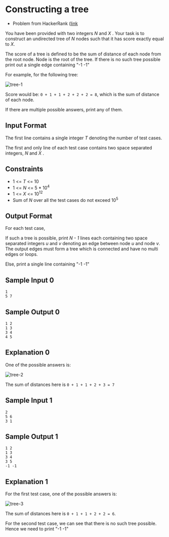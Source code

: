 
# Constructing a tree

- Problem from HackerRank ([link](https://www.hackerrank.com/contests/hack-the-interview-vi-asia-pacific/challenges/constructing-a-tree)

You have been provided with two integers _N_ and _X_ . Your task is to construct an undirected tree of _N_ nodes such that it has score exactly equal to _X_.

The score of a tree is defined to be the sum of distance of each node from the root node. Node  is the root of the tree. If there is no such tree possible print out a single edge containing "-1 -1"

For example, for the following tree:

![tree-1](tree-1.png)

Score would be: `0 + 1 + 1 + 2 + 2 + 2 = 8`, which is the sum of distance of each node.

If there are multiple possible answers, print any of them.

## Input Format

The first line contains a single integer _T_ denoting the number of test cases.

The first and only line of each test case contains two space separated integers, _N_ and _X_ .

## Constraints

- 1 <= _T_ <= 10
- 1 <= _N_ <= 5 * 10<sup>4</sup>
- 1 <= _X_ <= 10<sup>12</sup>
- Sum of _N_ over all the test cases do not exceed 10<sup>5</sup>

## Output Format

For each test case,

If such a tree is possible, print _N - 1_ lines each containing two space separated integers _u_ and _v_ denoting an edge between node _u_ and node _v_. The output edges must form a tree which is connected and have no multi edges or loops.

Else, print a single line containing "-1 -1"

## Sample Input 0

```plain
1
5 7
```

## Sample Output 0

```plain
1 2
1 3
3 4
4 5
```

## Explanation 0

One of the possible answers is:

![tree-2](tree-2.png)

The sum of distances here is  `0 + 1 + 1 + 2 + 3 = 7`

## Sample Input 1

```plain
2
5 6
3 1
```

## Sample Output 1

```plain
1 2
1 3
3 4
3 5
-1 -1
```

## Explanation 1

For the first test case, one of the possible answers is:

![tree-3](tree-3.png)

The sum of distances here is `0 + 1 + 1 + 2 + 2 = 6`.

For the second test case, we can see that there is no such tree possible. Hence we need to print "-1 -1"
